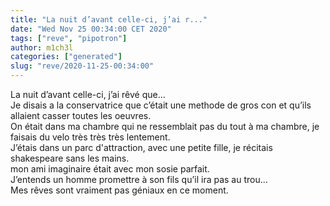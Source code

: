 ```yaml
---
title: "La nuit d’avant celle-ci, j’ai r..."
date: "Wed Nov 25 00:34:00 CET 2020"
tags: ["reve", "pipotron"]
author: m1ch3l
categories: ["generated"]
slug: "reve/2020-11-25-00:34:00"
---
```


La nuit d’avant celle-ci, j’ai rêvé que...<br>
Je disais a la conservatrice que c’était une methode de gros con et qu’ils allaient casser toutes les oeuvres.<br>
On était dans ma chambre qui ne ressemblait pas du tout à ma chambre, je faisais du velo très très très lentement.<br>
J’étais dans un parc d'attraction, avec une petite fille, je récitais shakespeare sans les mains.<br>
mon ami imaginaire était avec mon sosie parfait.<br>
J’entends un homme promettre à son fils qu’il ira pas au trou...<br>
Mes rêves sont vraiment pas géniaux en ce moment.<br>

